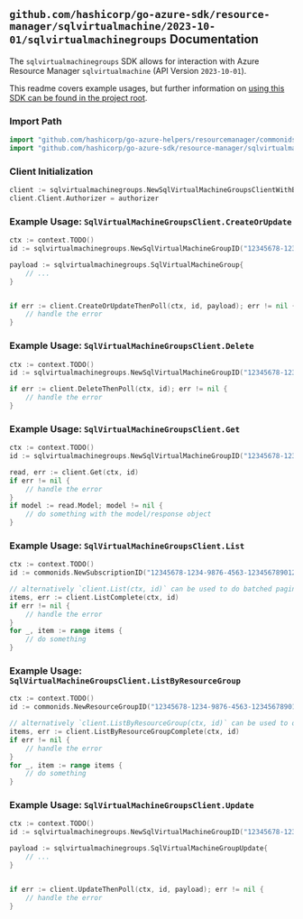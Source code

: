 
## `github.com/hashicorp/go-azure-sdk/resource-manager/sqlvirtualmachine/2023-10-01/sqlvirtualmachinegroups` Documentation

The `sqlvirtualmachinegroups` SDK allows for interaction with Azure Resource Manager `sqlvirtualmachine` (API Version `2023-10-01`).

This readme covers example usages, but further information on [using this SDK can be found in the project root](https://github.com/hashicorp/go-azure-sdk/tree/main/docs).

### Import Path

```go
import "github.com/hashicorp/go-azure-helpers/resourcemanager/commonids"
import "github.com/hashicorp/go-azure-sdk/resource-manager/sqlvirtualmachine/2023-10-01/sqlvirtualmachinegroups"
```


### Client Initialization

```go
client := sqlvirtualmachinegroups.NewSqlVirtualMachineGroupsClientWithBaseURI("https://management.azure.com")
client.Client.Authorizer = authorizer
```


### Example Usage: `SqlVirtualMachineGroupsClient.CreateOrUpdate`

```go
ctx := context.TODO()
id := sqlvirtualmachinegroups.NewSqlVirtualMachineGroupID("12345678-1234-9876-4563-123456789012", "example-resource-group", "sqlVirtualMachineGroupName")

payload := sqlvirtualmachinegroups.SqlVirtualMachineGroup{
	// ...
}


if err := client.CreateOrUpdateThenPoll(ctx, id, payload); err != nil {
	// handle the error
}
```


### Example Usage: `SqlVirtualMachineGroupsClient.Delete`

```go
ctx := context.TODO()
id := sqlvirtualmachinegroups.NewSqlVirtualMachineGroupID("12345678-1234-9876-4563-123456789012", "example-resource-group", "sqlVirtualMachineGroupName")

if err := client.DeleteThenPoll(ctx, id); err != nil {
	// handle the error
}
```


### Example Usage: `SqlVirtualMachineGroupsClient.Get`

```go
ctx := context.TODO()
id := sqlvirtualmachinegroups.NewSqlVirtualMachineGroupID("12345678-1234-9876-4563-123456789012", "example-resource-group", "sqlVirtualMachineGroupName")

read, err := client.Get(ctx, id)
if err != nil {
	// handle the error
}
if model := read.Model; model != nil {
	// do something with the model/response object
}
```


### Example Usage: `SqlVirtualMachineGroupsClient.List`

```go
ctx := context.TODO()
id := commonids.NewSubscriptionID("12345678-1234-9876-4563-123456789012")

// alternatively `client.List(ctx, id)` can be used to do batched pagination
items, err := client.ListComplete(ctx, id)
if err != nil {
	// handle the error
}
for _, item := range items {
	// do something
}
```


### Example Usage: `SqlVirtualMachineGroupsClient.ListByResourceGroup`

```go
ctx := context.TODO()
id := commonids.NewResourceGroupID("12345678-1234-9876-4563-123456789012", "example-resource-group")

// alternatively `client.ListByResourceGroup(ctx, id)` can be used to do batched pagination
items, err := client.ListByResourceGroupComplete(ctx, id)
if err != nil {
	// handle the error
}
for _, item := range items {
	// do something
}
```


### Example Usage: `SqlVirtualMachineGroupsClient.Update`

```go
ctx := context.TODO()
id := sqlvirtualmachinegroups.NewSqlVirtualMachineGroupID("12345678-1234-9876-4563-123456789012", "example-resource-group", "sqlVirtualMachineGroupName")

payload := sqlvirtualmachinegroups.SqlVirtualMachineGroupUpdate{
	// ...
}


if err := client.UpdateThenPoll(ctx, id, payload); err != nil {
	// handle the error
}
```
